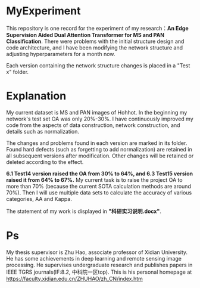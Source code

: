 # MyExperiment
This repository is one record for the experiment of my research：**An Edge Supervision Aided Dual Attention Transformer for MS and PAN Classification**. 
There were problems with the initial structure design and code architecture, and I have been modifying the network structure and adjusting hyperparameters for a month now.

Each version containing the network structure changes is placed in a "Test x" folder.
# Explanation
My current dataset is MS and PAN images of Hohhot. In the beginning my network's test set OA was only 20%-30%. I have continuously improved my code from the aspects of data construction, network construction, and details such as normalization. 

The changes and problems found in each version are marked in its folder. Found hard defects (such as forgetting to add normalization) are retained in all subsequent versions after modification. Other changes will be retained or deleted according to the effect.

**6.1 Test14 version raised the OA from 30% to 64%, and 6.3 Test15 version raised it from 64% to 67%.** My current task is to raise the project OA to more than 70% (because the current SOTA calculation methods are around 70%). Then I will use multiple data sets to calculate the accuracy of various categories, AA and Kappa.

The statement of my work is displayed in **"科研实习说明.docx"**. 

# Ps
My thesis supervisor is Zhu Hao, associate professor of Xidian University. He has some achievements in deep learning and remote sensing image processing. He supervises undergraduate research and publishes papers in IEEE TGRS journals(IF:8.2, 中科院一区top). This is his personal homepage at https://faculty.xidian.edu.cn/ZHUHAO/zh_CN/index.htm
